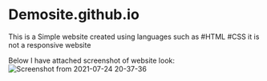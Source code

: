 # Demosite.github.io

This is a Simple website created using languages such as
#HTML
#CSS
it is not a responsive website 


Below I have attached screenshot of website look:
![Screenshot from 2021-07-24 20-37-36](https://user-images.githubusercontent.com/61656592/126872659-4685c5f5-9fbf-4b8c-b9c1-6759ade3056e.png)
